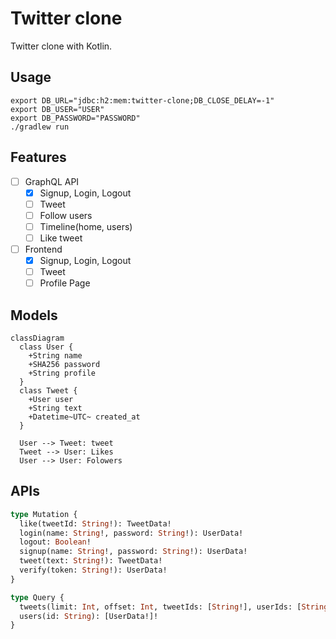 # Twitter clone

Twitter clone with Kotlin.

## Usage

```shell
export DB_URL="jdbc:h2:mem:twitter-clone;DB_CLOSE_DELAY=-1"
export DB_USER="USER"
export DB_PASSWORD="PASSWORD"
./gradlew run
```

## Features

- [ ] GraphQL API
  * [x] Signup, Login, Logout
  * [ ] Tweet
  * [ ] Follow users
  * [ ] Timeline(home, users)
  * [ ] Like tweet

- [ ] Frontend
  * [x] Signup, Login, Logout
  * [ ] Tweet
  * [ ] Profile Page

## Models

```mermaid
classDiagram
  class User {
    +String name
    +SHA256 password
    +String profile
  }
  class Tweet {
    +User user
    +String text
    +Datetime~UTC~ created_at
  }

  User --> Tweet: tweet
  Tweet --> User: Likes
  User --> User: Folowers
```

## APIs

```graphql
type Mutation {
  like(tweetId: String!): TweetData!
  login(name: String!, password: String!): UserData!
  logout: Boolean!
  signup(name: String!, password: String!): UserData!
  tweet(text: String!): TweetData!
  verify(token: String!): UserData!
}

type Query {
  tweets(limit: Int, offset: Int, tweetIds: [String!], userIds: [String!]): [TweetData!]!
  users(id: String): [UserData!]!
}
```